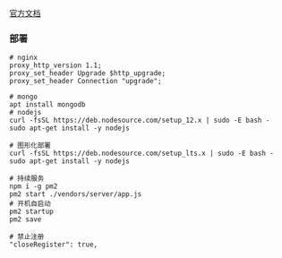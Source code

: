 <!--
title: Yapi
sort:
-->

[官方文档](https://hellosean1025.github.io/yapi/devops/index.html)

### 部署

```nginx
# nginx
proxy_http_version 1.1;
proxy_set_header Upgrade $http_upgrade;
proxy_set_header Connection "upgrade";

# mongo
apt install mongodb
# nodejs
curl -fsSL https://deb.nodesource.com/setup_12.x | sudo -E bash -
sudo apt-get install -y nodejs

# 图形化部署
curl -fsSL https://deb.nodesource.com/setup_lts.x | sudo -E bash -
sudo apt-get install -y nodejs

# 持续服务
npm i -g pm2
pm2 start ./vendors/server/app.js
# 开机自启动
pm2 startup
pm2 save

# 禁止注册
"closeRegister": true,
```

